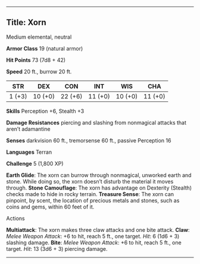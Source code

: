 -------------------------
Title: Xorn
-------------------------


Medium elemental, neutral

**Armor Class** 19 (natural armor)

**Hit Points** 73 (7d8 + 42)

**Speed** 20 ft., burrow 20 ft.

  STR|         DEX|         CON|         INT|         WIS|         CHA
  -----------| -----------| -----------| -----------| -----------| -----------|
   1 (+3)   | 10 (+0)   | 22 (+6)   | 11 (+0)   | 10 (+0)   | 11 (+0)

**Skills** Perception +6, Stealth +3

**Damage Resistances** piercing and slashing from nonmagical attacks
that aren’t adamantine

**Senses** darkvision 60 ft., tremorsense 60 ft., passive Perception 16

**Languages** Terran

**Challenge** 5 (1,800 XP)


**Earth Glide**: The xorn can burrow through nonmagical, unworked
    earth and stone. While doing so, the xorn doesn’t disturb the
    material it moves through.
**Stone Camouflage**: The xorn has advantage on Dexterity (Stealth)
    checks made to hide in rocky terrain.
**Treasure Sense**: The xorn can pinpoint, by scent, the location of
    precious metals and stones, such as coins and gems, within 60 feet
    of it.


Actions

**Multiattack**: The xorn makes three claw attacks and one
    bite attack.
**Claw**: *Melee Weapon Attack*: +6 to hit, reach 5 ft., one target.
    *Hit*: 6 (1d6 + 3) slashing damage.
**Bite**: *Melee Weapon Attack*: +6 to hit, reach 5 ft., one target.
    *Hit*: 13 (3d6 + 3) piercing damage.

------------

